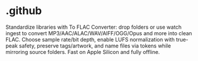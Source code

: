 # .github
Standardize libraries with To FLAC Converter: drop folders or use watch ingest to convert MP3/AAC/ALAC/WAV/AIFF/OGG/Opus and more into clean FLAC. Choose sample rate/bit depth, enable LUFS normalization with true-peak safety, preserve tags/artwork, and name files via tokens while mirroring source folders. Fast on Apple Silicon and fully offline.
